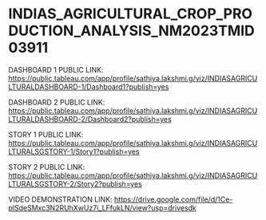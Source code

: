# INDIAS_AGRICULTURAL_CROP_PRODUCTION_ANALYSIS_NM2023TMID03911


DASHBOARD 1 PUBLIC LINK: https://public.tableau.com/app/profile/sathiya.lakshmi.g/viz/INDIASAGRICULTURALDASHBOARD-1/Dashboard1?publish=yes

DASHBOARD 2 PUBLIC LINK:  https://public.tableau.com/app/profile/sathiya.lakshmi.g/viz/INDIASAGRICULTURALDASHBOARD-2/Dashboard2?publish=yes

STORY 1 PUBLIC LINK: https://public.tableau.com/app/profile/sathiya.lakshmi.g/viz/INDIASAGRICULTURALSGSTORY-1/Story1?publish=yes

STORY 2  PUBLIC LINK:  https://public.tableau.com/app/profile/sathiya.lakshmi.g/viz/INDIASAGRICULTURALSGSTORY-2/Story2?publish=yes

VIDEO DEMONSTRATION LINK: https://drive.google.com/file/d/1Ce-plSdeSMxc3N2RUhXwUz7i_LFfukLN/view?usp=drivesdk
